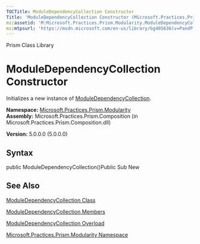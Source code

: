 ```yaml
---
TOCTitle: ModuleDependencyCollection Constructor
Title: 'ModuleDependencyCollection Constructor (Microsoft.Practices.Prism.Modularity)'
ms:assetid: 'M:Microsoft.Practices.Prism.Modularity.ModuleDependencyCollection.\#ctor'
ms:mtpsurl: 'https://msdn.microsoft.com/en-us/library/Gg405636(v=PandP.50)'
---
```


Prism Class Library

ModuleDependencyCollection Constructor
======================================

Initializes a new instance of [ModuleDependencyCollection](https://msdn.microsoft.com/t:microsoft.practices.prism.modularity.moduledependencycollection).

**Namespace:** [Microsoft.Practices.Prism.Modularity](https://msdn.microsoft.com/n:microsoft.practices.prism.modularity)
**Assembly:** Microsoft.Practices.Prism.Composition (in Microsoft.Practices.Prism.Composition.dll)

**Version:** 5.0.0.0 (5.0.0.0)

## Syntax


public ModuleDependencyCollection()Public Sub New

See Also
--------


[ModuleDependencyCollection Class](https://msdn.microsoft.com/t:microsoft.practices.prism.modularity.moduledependencycollection)

[ModuleDependencyCollection Members](https://msdn.microsoft.com/allmembers.t:microsoft.practices.prism.modularity.moduledependencycollection)

[ModuleDependencyCollection Overload](https://msdn.microsoft.com/overload:microsoft.practices.prism.modularity.moduledependencycollection.)

[Microsoft.Practices.Prism.Modularity Namespace](https://msdn.microsoft.com/n:microsoft.practices.prism.modularity)
